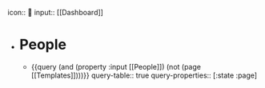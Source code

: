 icon:: 👤
input:: [[Dashboard]]

- # People
	- {{query (and (property :input [[People]]) (not (page [[Templates]])))}}
	  query-table:: true
	  query-properties:: [:state :page]